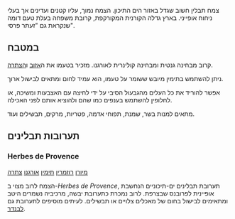 צמח תבלין חשוב שגדל באזור הים התיכון. הצמח נמוך, עליו קטנים ועדינים אך בעלי ניחוח אופייני. בארץ גדלה הקורנית המקורקפת, קרובת משפחה בעלת טעם דומה שנקראת גם "זעתר פרסי".

## במטבח

קרוב מבחינה גנטית ומבחינה קולינרית לאורגנו. מזכיר בטעמו את ה[אזוב](zaatar) ו[הצתרה](summer-savory).

ניתן להשתמש בתימין מיובש ששומר על טעמו, הוא עמיד לחום ומתאים לבישול ארוך.

אפשר להוריד את כל העלים מהגבעול הסיבי על ידי לחיצה עם האצבעות ומשיכה, או לחלופין להשתמש בענפים כמו שהם ולהוציא אותם לפני האכילה.

מתאים למנות בשר, שמנת, תפוחי אדמה, פטריות, מרקים, תבשילים ועוד.

## תערובות תבלינים

### Herbes de Provence

[מיורן](marjoram "HerbIcon") [רוזמרין](rosemary "HerbIcon") [תימין](thyme "HerbIcon") [אורגנו](oregano "HerbIcon") [צתרה](summer-savory "HerbIcon")

הצמח לרוב מצוי ב-*Herbes de Provence*, תערובת תבלינים ים-תיכוניים הנחשבת אופיינית לפרובנס שבצרפת. לרוב נמכרת כתערובת יבשה, מרכיביה נשמרים היטב ומתאימים לבישול בחום של מאכלים צלויים או תבשילים. לעיתים מוסיפים לתערובת גם [לבנדר](lavender).

